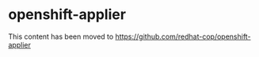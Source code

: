 # openshift-applier

This content has been moved to https://github.com/redhat-cop/openshift-applier
